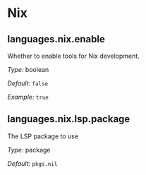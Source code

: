   # Nix
  


## languages\.nix\.enable

Whether to enable tools for Nix development\.



*Type:*
boolean



*Default:*
` false `



*Example:*
` true `



## languages\.nix\.lsp\.package



The LSP package to use



*Type:*
package



*Default:*
` pkgs.nil `
